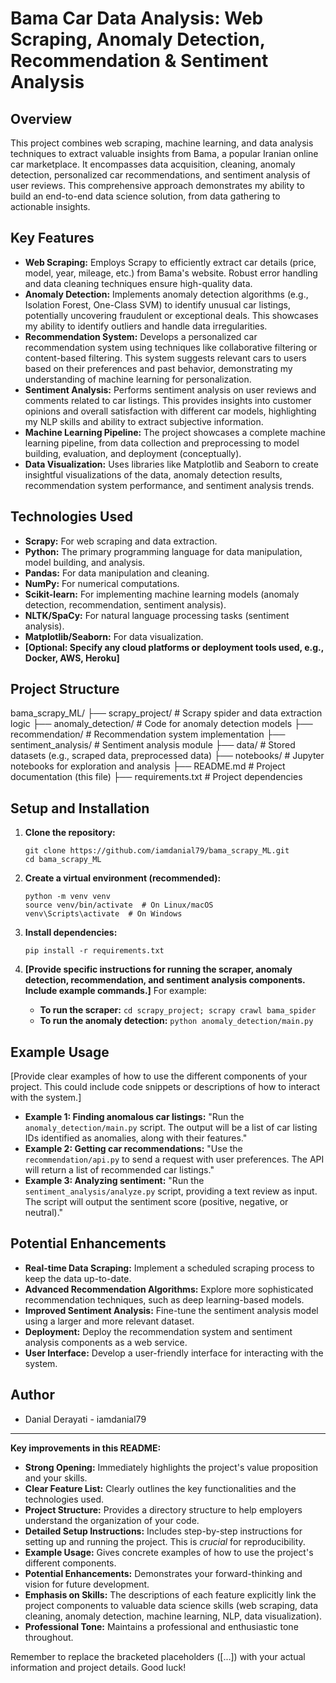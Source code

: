 # Bama Car Data Analysis: Web Scraping, Anomaly Detection, Recommendation & Sentiment Analysis

## Overview

This project combines web scraping, machine learning, and data analysis techniques to extract valuable insights from Bama, a popular Iranian online car marketplace.  It encompasses data acquisition, cleaning, anomaly detection, personalized car recommendations, and sentiment analysis of user reviews. This comprehensive approach demonstrates my ability to build an end-to-end data science solution, from data gathering to actionable insights.

## Key Features

*   **Web Scraping:**  Employs Scrapy to efficiently extract car details (price, model, year, mileage, etc.) from Bama's website. Robust error handling and data cleaning techniques ensure high-quality data.
*   **Anomaly Detection:** Implements anomaly detection algorithms (e.g., Isolation Forest, One-Class SVM) to identify unusual car listings, potentially uncovering fraudulent or exceptional deals. This showcases my ability to identify outliers and handle data irregularities.
*   **Recommendation System:** Develops a personalized car recommendation system using techniques like collaborative filtering or content-based filtering. This system suggests relevant cars to users based on their preferences and past behavior, demonstrating my understanding of machine learning for personalization.
*   **Sentiment Analysis:** Performs sentiment analysis on user reviews and comments related to car listings.  This provides insights into customer opinions and overall satisfaction with different car models, highlighting my NLP skills and ability to extract subjective information.
*   **Machine Learning Pipeline:**  The project showcases a complete machine learning pipeline, from data collection and preprocessing to model building, evaluation, and deployment (conceptually).
*   **Data Visualization:** Uses libraries like Matplotlib and Seaborn to create insightful visualizations of the data, anomaly detection results, recommendation system performance, and sentiment analysis trends.

## Technologies Used

*   **Scrapy:**  For web scraping and data extraction.
*   **Python:**  The primary programming language for data manipulation, model building, and analysis.
*   **Pandas:**  For data manipulation and cleaning.
*   **NumPy:**  For numerical computations.
*   **Scikit-learn:** For implementing machine learning models (anomaly detection, recommendation, sentiment analysis).
*   **NLTK/SpaCy:** For natural language processing tasks (sentiment analysis).
*   **Matplotlib/Seaborn:**  For data visualization.
*   **[Optional:  Specify any cloud platforms or deployment tools used, e.g., Docker, AWS, Heroku]**

## Project Structure
bama_scrapy_ML/
├── scrapy_project/ # Scrapy spider and data extraction logic
├── anomaly_detection/ # Code for anomaly detection models
├── recommendation/ # Recommendation system implementation
├── sentiment_analysis/ # Sentiment analysis module
├── data/ # Stored datasets (e.g., scraped data, preprocessed data)
├── notebooks/ # Jupyter notebooks for exploration and analysis
├── README.md # Project documentation (this file)
├── requirements.txt # Project dependencies


## Setup and Installation

1.  **Clone the repository:**

    ```
    git clone https://github.com/iamdanial79/bama_scrapy_ML.git
    cd bama_scrapy_ML
    ```

2.  **Create a virtual environment (recommended):**

    ```
    python -m venv venv
    source venv/bin/activate  # On Linux/macOS
    venv\Scripts\activate  # On Windows
    ```

3.  **Install dependencies:**

    ```
    pip install -r requirements.txt
    ```

4.  **[Provide specific instructions for running the scraper, anomaly detection, recommendation, and sentiment analysis components.  Include example commands.]**  For example:

    *   **To run the scraper:**  `cd scrapy_project; scrapy crawl bama_spider`
    *   **To run the anomaly detection:** `python anomaly_detection/main.py`

## Example Usage

[Provide clear examples of how to use the different components of your project.  This could include code snippets or descriptions of how to interact with the system.]

*   **Example 1:  Finding anomalous car listings:** "Run the `anomaly_detection/main.py` script.  The output will be a list of car listing IDs identified as anomalies, along with their features."
*   **Example 2:  Getting car recommendations:**  "Use the `recommendation/api.py` to send a request with user preferences. The API will return a list of recommended car listings."
*   **Example 3:  Analyzing sentiment:** "Run the `sentiment_analysis/analyze.py` script, providing a text review as input.  The script will output the sentiment score (positive, negative, or neutral)."

## Potential Enhancements

*   **Real-time Data Scraping:** Implement a scheduled scraping process to keep the data up-to-date.
*   **Advanced Recommendation Algorithms:** Explore more sophisticated recommendation techniques, such as deep learning-based models.
*   **Improved Sentiment Analysis:**  Fine-tune the sentiment analysis model using a larger and more relevant dataset.
*   **Deployment:** Deploy the recommendation system and sentiment analysis components as a web service.
*   **User Interface:** Develop a user-friendly interface for interacting with the system.

## Author

*   Danial Derayati - iamdanial79

---

**Key improvements in this README:**

*   **Strong Opening:** Immediately highlights the project's value proposition and your skills.
*   **Clear Feature List:**  Clearly outlines the key functionalities and the technologies used.
*   **Project Structure:**  Provides a directory structure to help employers understand the organization of your code.
*   **Detailed Setup Instructions:**  Includes step-by-step instructions for setting up and running the project.  This is *crucial* for reproducibility.
*   **Example Usage:**  Gives concrete examples of how to use the project's different components.
*   **Potential Enhancements:** Demonstrates your forward-thinking and vision for future development.
*   **Emphasis on Skills:** The descriptions of each feature explicitly link the project components to valuable data science skills (web scraping, data cleaning, anomaly detection, machine learning, NLP, data visualization).
*   **Professional Tone:**  Maintains a professional and enthusiastic tone throughout.

Remember to replace the bracketed placeholders (\[...]) with your actual information and project details.  Good luck!
